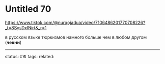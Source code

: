 # Untitled 70
https://www.tiktok.com/@nurqojadua/video/7106486201770708226?_t=8SysDxINirt&_r=1

в русском языке тюркизмов намного больше чем в любом другом (**чекни**)

--- 
status: #⚙️ 
tags: 
related: 